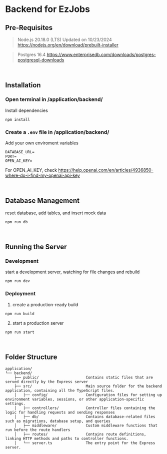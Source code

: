 # Backend for EzJobs

## Pre-Requisites

> Node.js 20.18.0 (LTS) Updated on 10/23/2024
> https://nodejs.org/en/download/prebuilt-installer

> Postgres 16.4
> https://www.enterprisedb.com/downloads/postgres-postgresql-downloads

<br>

## Installation

### Open terminal in /application/backend/

Install dependencies

```
npm install
```

### Create a `.env` file in /application/backend/

Add your own enviroment variables

```
DATABASE_URL=
PORT=
OPEN_AI_KEY=
```

For OPEN_AI_KEY, check https://help.openai.com/en/articles/4936850-where-do-i-find-my-openai-api-key

<br>

## Database Management

reset database, add tables, and insert mock data

```
npm run db
```

<br>

## Running the Server

### Development

start a development server, watching for file changes and rebuild

```
npm run dev
```

### Deployment

1.  create a production-ready build

```
npm run build
```

2. start a production server

```
npm run start
```

<br>

## Folder Structure

```plaintext
application/
└── backend/
    ├── public/                     Contains static files that are served directly by the Express server
    ├── src/                        Main source folder for the backend application, containing all the TypeScript files.
    │   ├── config/                 Configuration files for setting up environment variables, sessions, or other application-specific settings.
    │   ├── controllers/            Controller files containing the logic for handling requests and sending responses
    │   ├── db/                     Contains database-related files such as migrations, database setup, and queries
    │   ├── middleware/             Custom middleware functions that run before the route handlers
    │   ├── routes/                 Contains route definitions, linking HTTP methods and paths to controller functions.
    │   └── server.ts               The entry point for the Express server.
```

